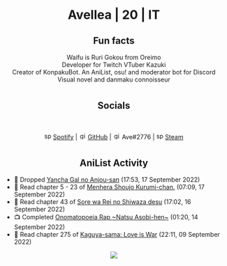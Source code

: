 <h1 align="center">
Avellea | 20 | IT
</h1>



<h2 align="center">
Fun facts
</h2>

<p align="center">
Waifu is Ruri Gokou from Oreimo<br>
Developer for Twitch VTuber Kazuki<br>
Creator of KonpakuBot. An AniList, osu! and moderator bot for Discord<br>
Visual novel and danmaku connoisseur
</p>

<h1>
<h2 align="center">Socials</h2>
<br>
<p align="center">
<img src="https://open.scdn.co/cdn/images/favicon.5cb2bd30.ico" alt="spotify logo" width="16"> <a href="https://open.spotify.com/user/2r8tkjt7qlh7uo7k06z43t63a">Spotify</a> | <img src="https://github.com/fluidicon.png" alt="github logo" width="16"> <a href="https://github.com/Avellea">GitHub</a> | <img src="https://i.imgur.com/ywxedYu.png" alt="github logo" width="16"> Ave#2776 | <img src="https://store.steampowered.com/favicon.ico" alt="spotify logo" width="16"> <a href="https://steamcommunity.com/id/Avellea/">Steam</a>
</p>
<h1>

<h2 align="center">AniList Activity</h2>

<!-- ANILIST_ACTIVITY:start -->

-   📖 Dropped [Yancha Gal no Anjou-san](https://anilist.co/manga/101315) (17:53, 17 September 2022)
-   📖 Read chapter 5 - 23 of [Menhera Shoujo Kurumi-chan.](https://anilist.co/manga/118584) (07:09, 17 September 2022)
-   📖 Read chapter 43 of [Sore wa Rei no Shiwaza desu](https://anilist.co/manga/117342) (17:02, 16 September 2022)
-   📺 Completed [Onomatopoeia Rap ~Natsu Asobi-hen~](https://anilist.co/anime/154552) (01:20, 14 September 2022)
-   📖 Read chapter 275 of [Kaguya-sama: Love is War](https://anilist.co/manga/86635) (22:11, 09 September 2022)

<!-- ANILIST_ACTIVITY:end -->


<!-- ---
  
<p align="center">
<img src="https://count.getloli.com/get/@avellea?theme=gelbooru" alt=":name" />
<p>
  
--- -->



<p align="center">
<img src="https://i.pinimg.com/originals/5f/95/04/5f9504eb5a7d27ec7a6121b9e9aa48b3.gif">
<p>
